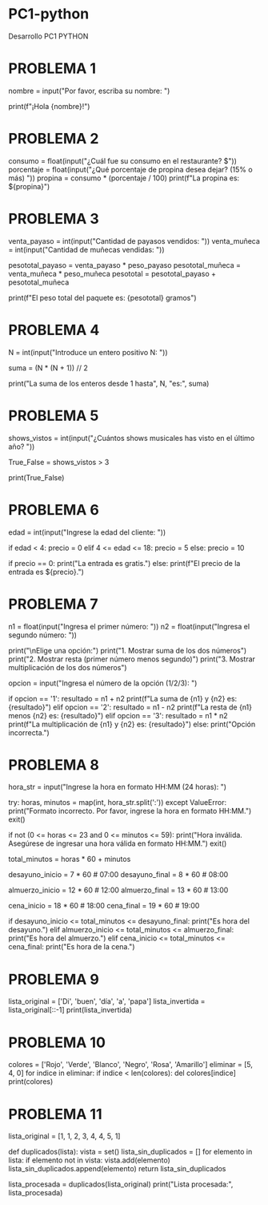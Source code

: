 # PC1-python
Desarrollo PC1 PYTHON

# PROBLEMA 1
nombre = input("Por favor, escriba su nombre: ")

print(f"¡Hola {nombre}!")

# PROBLEMA 2
consumo = float(input("¿Cuál fue su consumo en el restaurante? $"))
porcentaje = float(input("¿Qué porcentaje de propina desea dejar? (15% o más) "))
propina = consumo * (porcentaje / 100)
print(f"La propina es: ${propina}")

# PROBLEMA 3
venta_payaso = int(input("Cantidad de payasos vendidos: "))
venta_muñeca = int(input("Cantidad de muñecas vendidas: "))

pesototal_payaso = venta_payaso * peso_payaso
pesototal_muñeca = venta_muñeca * peso_muñeca
pesototal = pesototal_payaso + pesototal_muñeca

print(f"El peso total del paquete es: {pesototal} gramos")

# PROBLEMA 4
N = int(input("Introduce un entero positivo N: "))

suma = (N * (N + 1)) // 2

print("La suma de los enteros desde 1 hasta", N, "es:", suma)

# PROBLEMA 5
shows_vistos = int(input("¿Cuántos shows musicales has visto en el último año? "))

True_False = shows_vistos > 3

print(True_False)

# PROBLEMA 6
edad = int(input("Ingrese la edad del cliente: "))

if edad < 4:
    precio = 0
elif 4 <= edad <= 18:
    precio = 5
else:
    precio = 10


if precio == 0:
    print("La entrada es gratis.")
else:
    print(f"El precio de la entrada es ${precio}.")

# PROBLEMA 7
n1 = float(input("Ingresa el primer número: "))
n2 = float(input("Ingresa el segundo número: "))

print("\nElige una opción:")
print("1. Mostrar suma de los dos números")
print("2. Mostrar resta (primer número menos segundo)")
print("3. Mostrar multiplicación de los dos números")

opcion = input("Ingresa el número de la opción (1/2/3): ")

if opcion == '1':
    resultado = n1 + n2
    print(f"La suma de {n1} y {n2} es: {resultado}")
elif opcion == '2':
    resultado = n1 - n2
    print(f"La resta de {n1} menos {n2} es: {resultado}")
elif opcion == '3':
    resultado = n1 * n2
    print(f"La multiplicación de {n1} y {n2} es: {resultado}")
else:
    print("Opción incorrecta.")

# PROBLEMA 8
hora_str = input("Ingrese la hora en formato HH:MM (24 horas): ")

try:
    horas, minutos = map(int, hora_str.split(':'))
except ValueError:
    print("Formato incorrecto. Por favor, ingrese la hora en formato HH:MM.")
    exit()

if not (0 <= horas <= 23 and 0 <= minutos <= 59):
    print("Hora inválida. Asegúrese de ingresar una hora válida en formato HH:MM.")
    exit()

total_minutos = horas * 60 + minutos

desayuno_inicio = 7 * 60  # 07:00
desayuno_final = 8 * 60   # 08:00

almuerzo_inicio = 12 * 60  # 12:00
almuerzo_final = 13 * 60   # 13:00

cena_inicio = 18 * 60      # 18:00
cena_final = 19 * 60       # 19:00

if desayuno_inicio <= total_minutos <= desayuno_final:
    print("Es hora del desayuno.")
elif almuerzo_inicio <= total_minutos <= almuerzo_final:
    print("Es hora del almuerzo.")
elif cena_inicio <= total_minutos <= cena_final:
    print("Es hora de la cena.")

# PROBLEMA 9 
lista_original = ['Di', 'buen', 'día', 'a', 'papa']
lista_invertida = lista_original[::-1]
print(lista_invertida)

# PROBLEMA 10
colores = ['Rojo', 'Verde', 'Blanco', 'Negro', 'Rosa', 'Amarillo']
eliminar = [5, 4, 0]
for indice in eliminar:
    if indice < len(colores):
        del colores[indice]
print(colores)

# PROBLEMA 11
lista_original = [1, 1, 2, 3, 4, 4, 5, 1]

def duplicados(lista):
    vista = set()
    lista_sin_duplicados = []
    for elemento in lista:
        if elemento not in vista:
            vista.add(elemento)
            lista_sin_duplicados.append(elemento)
    return lista_sin_duplicados

lista_procesada = duplicados(lista_original)
print("Lista procesada:", lista_procesada)
